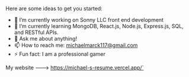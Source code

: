 
Here are some ideas to get you started:

- 🔭 I’m currently working on Sonny LLC front end development
- 🌱 I’m currently learning MongoDB, React.js, Node.js, Express.js, SQL, and RESTful APIs.
- 💬 Ask me about anything!
- 📫 How to reach me: michaelmarck117@gmail.com
- ⚡ Fun fact: I am a professional gamer


My website ---> https://michael-s-resume.vercel.app/`
